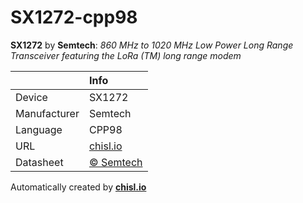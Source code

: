# SX1272-cpp98

**SX1272** by **Semtech**: *860 MHz to 1020 MHz Low Power Long Range Transceiver featuring the LoRa (TM) long range modem*

|              | Info                         |
|:-------------|:-----------------------------|
| Device       | SX1272                        |
| Manufacturer | Semtech |
| Language     | CPP98 |
| URL          | [chisl.io](https://chisl.io/v/SX1272?t=cpp&r=98) |
| Datasheet    | [&copy; Semtech](http://www.semtech.com/images/datasheet/sx1272.pdf) |

Automatically created by **[chisl.io](https://chisl.io)**
